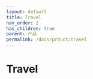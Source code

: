 ```yaml
---
layout: default
title: Travel
nav_order: 2
has_children: true
parent: 产品
permalink: /docs/prduct/travel
---
```




# Travel